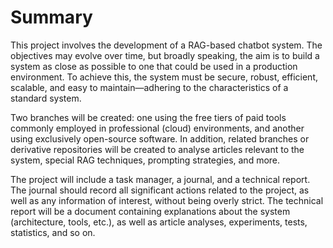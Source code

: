 # Summary
This project involves the development of a RAG-based chatbot system.
The objectives may evolve over time, but broadly speaking, the aim is to build a system as close as possible to one that could be used in a production environment.
To achieve this, the system must be secure, robust, efficient, scalable, and easy to maintain—adhering to the characteristics of a standard system.

Two branches will be created: one using the free tiers of paid tools commonly employed in professional (cloud) environments, and another using exclusively open-source software.
In addition, related branches or derivative repositories will be created to analyse articles relevant to the system, special RAG techniques, prompting strategies, and more.

The project will include a task manager, a journal, and a technical report.
The journal should record all significant actions related to the project, as well as any information of interest, without being overly strict.
The technical report will be a document containing explanations about the system (architecture, tools, etc.), as well as article analyses, experiments, tests, statistics, and so on.
